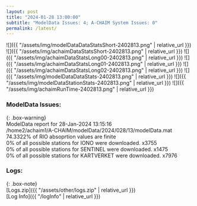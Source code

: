 ```yaml
---
layout: post
title: "2024-01-28 13:00:00"
subtitle: "ModelData Issues: 4; A-CHAIM System Issues: 0"
permalink: /latest/
---
```


![]({{ "/assets/img/modelDataDataStatsShort-2402813.png" | relative_url }})
![]({{ "/assets/img/achaimDataStatsShort-2402813.png" | relative_url }})
![]({{ "/assets/img/achaimDataStatsLong00-2402813.png" | relative_url }})
![]({{ "/assets/img/achaimDataStatsLong01-2402813.png" | relative_url }})
![]({{ "/assets/img/achaimDataStatsLong02-2402813.png" | relative_url }})
![]({{ "/assets/img/modelDataDataStats-2402813.png" | relative_url }})
![]({{ "/assets/img/modelDataStationStats-2402813.png" | relative_url }})
![]({{ "/assets/img/achaimRunTime-2402813.png" | relative_url }})


### ModelData Issues:  
  
{: .box-warning}  
 ModelData report for 28-Jan-2024 13:15:16   
 /home2/achaim1/A-CHAIM/modelData/2024/028/13/modelData.mat   
 74.3322% of RIO absoprtion values are finite   
 0% of all possible stations for IONO were downloaded. x3755   
 0% of all possible stations for SENTINEL were downloaded. x1475   
 0% of all possible stations for KARTVERKET were downloaded. x7976   
  


### Logs:  
  
{: .box-note}  
[Logs.zip]({{ "/assets/other/logs.zip" | relative_url }})  
[Log Info]({{ "/logInfo" | relative_url }})  
